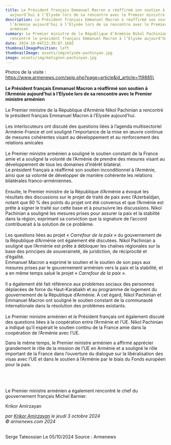 ```yaml
---
title: Le Président français Emmanuel Macron a réaffirmé son soutien à l’Arménie
  aujourd’hui à l’Elysée lors de sa rencontre avec le Premier ministre arménien
description: Le Président français Emmanuel Macron a réaffirmé son soutien à
  l’Arménie aujourd’hui à l’Elysée lors de sa rencontre avec le Premier ministre
  arménien
summary: Le Premier ministre de la République d’Arménie Nikol Pachinian a
  rencontré le président français Emmanuel Macron à l’Elysée aujourd’hui.
date: 2024-10-04T23:39:07.169Z
thumbnailImagePosition: left
thumbnailImage: assets/img/elysée-pachinyan.jpg
image: assets/img/matignon-pachinyan.jpg
---
```

P﻿hotos de la visite :\
https://www.armenews.com/spip.php?page=article&id_article=119885\
\
\
**Le Président français Emmanuel Macron a réaffirmé son soutien à l’Arménie aujourd’hui à l’Elysée lors de sa rencontre avec le Premier ministre arménien**\
\
Le Premier ministre de la République d’Arménie Nikol Pachinian a rencontré le président français Emmanuel Macron à l’Elysée aujourd’hui.\
\
Les interlocuteurs ont discuté des questions liées à l’agenda multisectoriel Arménie-France et ont souligné l’importance de la mise en œuvre continue de mesures cohérentes visant au développement et au renforcement des relations amicales\
\
Le Premier ministre arménien a souligné le soutien constant de la France amie et a souligné la volonté de l’Arménie de prendre des mesures visant au développement de tous les domaines d’intérêt bilatéral.\
Le président français a réaffirmé son soutien inconditionnel à l’Arménie, ainsi que sa volonté de développer de manière cohérente les relations bilatérales franco-arméniennes.\
\
Ensuite, le Premier ministre de la République d’Arménie a évoqué les résultats des discussions sur le projet de traité de paix avec l’Azerbaïdjan, notant que 80 % des points du projet ont été convenus et que l’Arménie est prête à signer le traité sur cette base et à poursuivre les discussions. Nikol Pachinian a souligné les mesures prises pour assurer la paix et la stabilité dans la région, exprimant sa conviction que la signature de l’accord contribuerait à la solution de ce problème.\
\
Les questions liées au projet *« Carrefour de la paix »* du gouvernement de la République d’Arménie ont également été discutées. Nikol Pachinian a souligné que l’Arménie est prête à débloquer les chaînes régionales sur la base des principes de souveraineté, de juridiction, de réciprocité et d’égalité.\
Emmanuel Macron a exprimé le soutien et le soutien de son pays aux mesures prises par le gouvernement arménien vers la paix et la stabilité, et a en même temps salué le projet *« Carrefour de la paix ».*\
\
Il a également été fait référence aux problèmes sociaux des personnes déplacées de force du Haut-Karabakh et au programme de logement du gouvernement de la République d’Arménie. À cet égard, Nikol Pachinian et Emmanuel Macron ont souligné le soutien constant de la communauté internationale dans la résolution des problèmes existants.\
\
Le Premier ministre arménien et le Président français ont également discuté des questions liées à la coopération entre l’Arménie et l’UE. Nikol Pachinian a indiqué qu’il espérait le soutien continu de la France amie dans la coopération de l’Arménie avec l’UE.

Dans le même temps, le Premier ministre arménien a affirmé apprécier grandement le rôle de la mission de l’UE en Arménie et a souligné le rôle important de la France dans l’ouverture du dialogue sur la libéralisation des visas avec l’UE et dans le soutien à l’Arménie par le biais du Fonds européen pour la paix.

\
\
\
Le Premier ministre arménien a également rencontré le chef du gouvernement français Michel Barnier.

Krikor Amirzayan

*par [Krikor Amirzayan](https://www.armenews.com/spip.php?page=auteur&id_auteur=33) le jeudi 3 octobre 2024\
© armenews.com 2024*

\
Serge Tateossian Le 05/10/2024 Source : Armenews